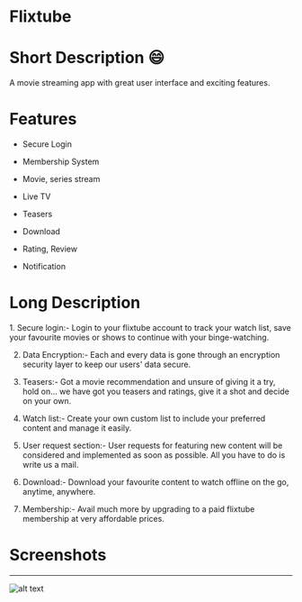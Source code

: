 # Flixtube
<h1>Short Description 😄</h1>
A movie streaming app with great user interface and exciting features. 
<h1>Features</h1>
<ul>
<li><p>Secure Login</li>
<li><p>Membership System</li>
<li><p>Movie, series stream</li>
<li><p>Live TV</li>
<li><p>Teasers</li>
<li><p>Download</li>
<li><p>Rating, Review </li>
<li><p>Notification</li>
</ul>
<h1>Long Description</h1>
1. Secure login:- Login to your flixtube account to track your watch list, save your favourite movies or shows to continue with your binge-watching.

2. Data Encryption:- Each and every data is gone through an encryption security layer to keep our users' data secure.

3. Teasers:- Got a movie recommendation and unsure of giving it a try, hold on… we have got you teasers and ratings, give it a shot and decide on your own.

4. Watch list:- Create your own custom list to include your preferred content and manage it easily.

5. User request section:- User requests for featuring new content will be considered and implemented as soon as possible. All you have to do is write us a mail.

6. Download:- Download your favourite content to watch offline on the go, anytime, anywhere.

7. Membership:- Avail much more by upgrading to a paid flixtube membership at very affordable prices.
<h1>Screenshots</h1>

   ---
   
![alt text](https://raw.githubusercontent.com/KapilYadav-dev/Flixtube/master/Screenshots/home.PNG)
